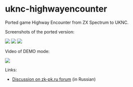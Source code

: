 # uknc-highwayencounter
Ported game Highway Encounter from ZX Spectrum to UKNC.

Screenshots of the ported version:

![](screenshot/title-screen.png) ![](screenshot/info-screen.png) ![](screenshot/start-animation.png)

Video of DEMO mode:

[![](http://img.youtube.com/vi/YFid2H-5iIA/0.jpg)](http://www.youtube.com/watch?v=YFid2H-5iIA)

Links:

 - [Discussion on zk-pk.ru forum](http://zx-pk.ru/threads/27621-hwyenc.html) (in Russian)